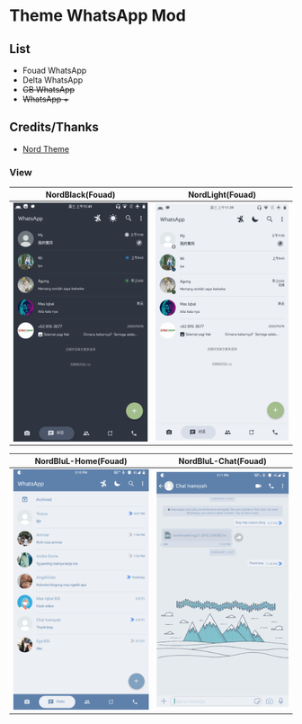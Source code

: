 # Theme WhatsApp Mod

## List
- Fouad WhatsApp
- Delta WhatsApp
- <del>GB WhatsApp</del>
- <del>WhatsApp +</del>

## Credits/Thanks
- [Nord Theme](http://nordtheme.com)

### View

NordBlack(Fouad)|NordLight(Fouad)
|--|--|
![img](Screenshots/NordThemeDark.png)|![img](Screenshots/NordThemeLight.png)

NordBluL-Home(Fouad)|NordBluL-Chat(Fouad)
|--|--|
![img](Screenshots/NordBlulHome.png)|![img](/Screenshots/NordBluLChat.png)
<br />
